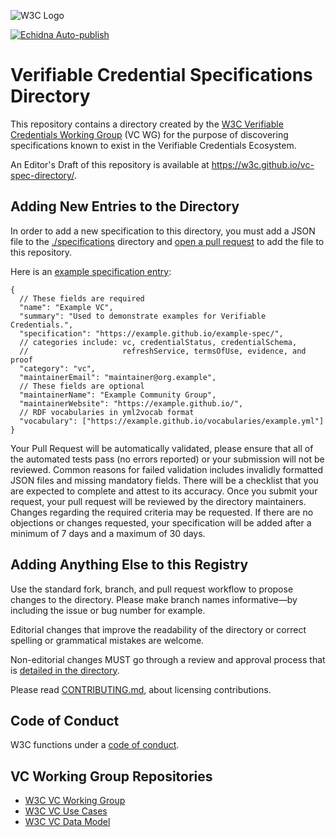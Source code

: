 ![W3C Logo](https://www.w3.org/Icons/w3c_home)

[![Echidna Auto-publish](https://github.com/w3c/vc-spec-directory/actions/workflows/auto-publish.yml/badge.svg)](https://github.com/w3c/vc-spec-directory/actions/workflows/auto-publish.yml)

# Verifiable Credential Specifications Directory

This repository contains a directory created by the
[W3C Verifiable Credentials Working Group](https://www.w3.org/groups/wg/vc)
(VC WG) for the purpose of discovering specifications known to exist in the
Verifiable Credentials Ecosystem.

An Editor's Draft of this repository is available at
https://w3c.github.io/vc-spec-directory/.

## Adding New Entries to the Directory

In order to add a new specification to this directory, you must add a JSON file
to the [./specifications](./specifications) directory and
[open a pull request](https://github.com/w3c/vc-spec-directory/pulls)
to add the file to this repository.

Here is an [example specification entry](https://w3c.github.io/vc-spec-directory/specifications/example.json):

```jsonc
{
  // These fields are required
  "name": "Example VC",
  "summary": "Used to demonstrate examples for Verifiable Credentials.",
  "specification": "https://example.github.io/example-spec/",
  // categories include: vc, credentialStatus, credentialSchema,
  //                     refreshService, termsOfUse, evidence, and proof
  "category": "vc",
  "maintainerEmail": "maintainer@org.example",
  // These fields are optional
  "maintainerName": "Example Community Group",
  "maintainerWebsite": "https://example.github.io/",
  // RDF vocabularies in yml2vocab format
  "vocabulary": ["https://example.github.io/vocabularies/example.yml"]
}
```

Your Pull Request will be automatically validated, please ensure
that all of the automated tests pass (no errors reported) or
your submission will not be reviewed. Common reasons for failed
validation includes invalidly formatted JSON files and missing
mandatory fields. There will be a checklist that you are expected
to complete and attest to its accuracy. Once you submit your request,
your pull request will be reviewed by the directory maintainers. Changes
regarding the required criteria may be requested. If there are no
objections or changes requested, your specification will be
added after a minimum of 7 days and a maximum of 30 days.

## Adding Anything Else to this Registry

Use the standard fork, branch, and pull request workflow to propose changes to
the directory. Please make branch names informative—by including the issue or
bug number for example.

Editorial changes that improve the readability of the directory or correct
spelling or grammatical mistakes are welcome.

Non-editorial changes MUST go through a review and approval process that is
[detailed in the directory](https://w3c.github.io/vc-spec-directory/#the-management-process).

Please read [CONTRIBUTING.md](CONTRIBUTING.md), about licensing contributions.

## Code of Conduct

W3C functions under a [code of conduct](https://www.w3.org/Consortium/cepc/).

## VC Working Group Repositories

- [W3C VC Working Group](https://www.w3.org/groups/wg/vc)
- [W3C VC Use Cases](https://github.com/w3c/vc-use-cases)
- [W3C VC Data Model](https://github.com/w3c/vc-data-model)

